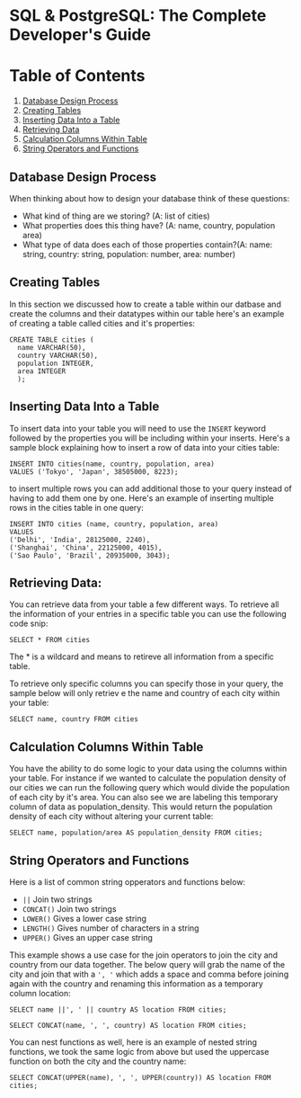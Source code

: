 # SQL & PostgreSQL: The Complete Developer's Guide

# Table of Contents

1. [Database Design Process](#database-design-process)
2. [Creating Tables](#creating-tables)
3. [Inserting Data Into a Table](#inserting-data-into-a-table)
4. [Retrieving Data](#retrieving-data)
5. [Calculation Columns Within Table](#calculation-columns-within-table)
6. [String Operators and Functions](#string-operators-and-functions)

## Database Design Process

When thinking about how to design your database think of these questions:

- What kind of thing are we storing? (A: list of cities)
- What properties does this thing have? (A: name, country, population area)
- What type of data does each of those properties contain?(A: name: string, country: string, population: number, area: number)

## Creating Tables

In this section we discussed how to create a table within our datbase and create the columns and their datatypes within our table here's an example of creating a table called cities and it's properties:

```
CREATE TABLE cities (
  name VARCHAR(50),
  country VARCHAR(50),
  population INTEGER,
  area INTEGER
  );
```

## Inserting Data Into a Table

To insert data into your table you will need to use the `INSERT` keyword followed by the properties you will be including within your inserts. Here's a sample block explaining how to insert a row of data into your cities table:

```
INSERT INTO cities(name, country, population, area)
VALUES ('Tokyo', 'Japan', 38505000, 8223);
```

to insert multiple rows you can add additional those to your query instead of having to add them one by one. Here's an example of inserting multiple rows in the cities table in one query:

```
INSERT INTO cities (name, country, population, area)
VALUES
('Delhi', 'India', 28125000, 2240),
('Shanghai', 'China', 22125000, 4015),
('Sao Paulo', 'Brazil', 20935000, 3043);
```

## Retrieving Data:

You can retrieve data from your table a few different ways. To retrieve all the information of your entries in a specific table you can use the following code snip:

```
SELECT * FROM cities
```

The \* is a wildcard and means to retireve all information from a specific table.

To retrieve only specific columns you can specify those in your query, the sample below will only retriev e the name and country of each city within your table:

```
SELECT name, country FROM cities
```

## Calculation Columns Within Table

You have the ability to do some logic to your data using the columns within your table. For instance if we wanted to calculate the population density of our cities we can run the following query which would divide the population of each city by it's area. You can also see we are labeling this temporary column of data as population_density. This would return the population density of each city without altering your current table:

```
SELECT name, population/area AS population_density FROM cities;
```

## String Operators and Functions

Here is a list of common string opperators and functions below:

- `||` Join two strings
- `CONCAT()` Join two strings
- `LOWER()` Gives a lower case string
- `LENGTH()` Gives number of characters in a string
- `UPPER()` Gives an upper case string

This example shows a use case for the join operators to join the city and country from our data together. The below query will grab the name of the city and join that with a `', '` which adds a space and comma before joining again with the country and renaming this information as a temporary column location:

```
SELECT name ||', ' || country AS location FROM cities;

SELECT CONCAT(name, ', ', country) AS location FROM cities;
```

You can nest functions as well, here is an example of nested string functions, we took the same logic from above but used the uppercase function on both the city and the country name:

```
SELECT CONCAT(UPPER(name), ', ', UPPER(country)) AS location FROM cities;
```
